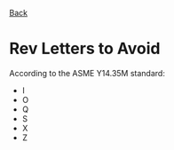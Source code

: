 [Back](index.md)

# Rev Letters to Avoid
According to the ASME Y14.35M standard:
- I
- O
- Q
- S
- X 
- Z
